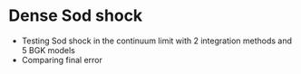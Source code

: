 # Dense Sod shock
* Testing Sod shock in the continuum limit with 2 integration methods and 5 BGK models
* Comparing final error
